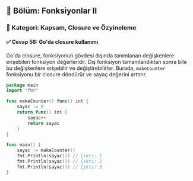 ## 📘 Bölüm: Fonksiyonlar II  
### 🔹 Kategori: Kapsam, Closure ve Özyineleme  
#### ✅ Cevap 56: Go'da closure kullanımı

Go'da closure, fonksiyonun gövdesi dışında tanımlanan değişkenlere erişebilen fonksiyon değerleridir. Dış fonksiyon tamamlandıktan sonra bile bu değişkenlere erişebilir ve değiştirebilirler. Burada, `makeCounter` fonksiyonu bir closure döndürür ve sayaç değerini arttırır.

```go
package main
import "fmt"

func makeCounter() func() int {
    sayac := 0
    return func() int {
        sayac++
        return sayac
    }
}

func main() {
    sayac := makeCounter()
    fmt.Println(sayac()) // Çıktı: 1
    fmt.Println(sayac()) // Çıktı: 2
    fmt.Println(sayac()) // Çıktı: 3
}
```
